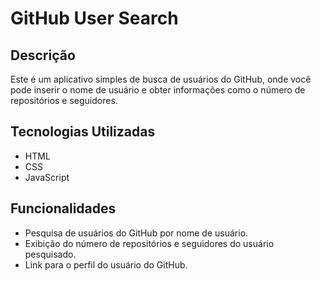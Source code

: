 # GitHub User Search

## Descrição
Este é um aplicativo simples de busca de usuários do GitHub, onde você pode inserir o nome de usuário e obter informações como o número de repositórios e seguidores.

## Tecnologias Utilizadas
- HTML
- CSS
- JavaScript

## Funcionalidades
- Pesquisa de usuários do GitHub por nome de usuário.
- Exibição do número de repositórios e seguidores do usuário pesquisado.
- Link para o perfil do usuário do GitHub.


